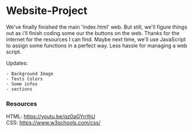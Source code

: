 # Website-Project

We've finally finished the main 'index.html' web. But still, we'll figure things out as i'll finish coding some our the buttons on the web. Thanks for the internet for the resources I can find. Maybe next time, we'll use JavaScript to assign some functions in a perfect way. Less hassle for managing a web script.

Updates:

```
- Background Image
- Texts Colors
- Some infos
- sections
```

### Resources

HTML: https://youtu.be/qz0aGYrrlhU \
CSS: https://www.w3schools.com/css/
